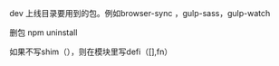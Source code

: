 dev  上线目录要用到的包。例如browser-sync ，gulp-sass，gulp-watch

删包  npm uninstall 



如果不写shim（），则在模块里写defi（[],fn）